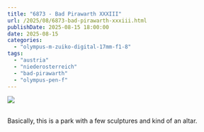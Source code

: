 ```yaml
---
title: "6873 - Bad Pirawarth XXXIII"
url: /2025/08/6873-bad-pirawarth-xxxiii.html
publishDate: 2025-08-15 18:00:00
date: 2025-08-15
categories:
  - "olympus-m-zuiko-digital-17mm-f1-8"
tags:
  - "austria"
  - "niederosterreich"
  - "bad-pirawarth"
  - "olympus-pen-f"
---
```

<div class="container">
<div class="center"><a target="_blank" href="https://d25zfm9zpd7gm5.cloudfront.net/1200x1200/2021/20210307_163023_lr.jpg"><img class="webfeedsFeaturedVisual" src="https://d25zfm9zpd7gm5.cloudfront.net/0600x0600/2021/20210307_163023_lr.jpg" /></a></div>
</div>
<br />

Basically, this is a park with a few sculptures and kind of
an altar.
